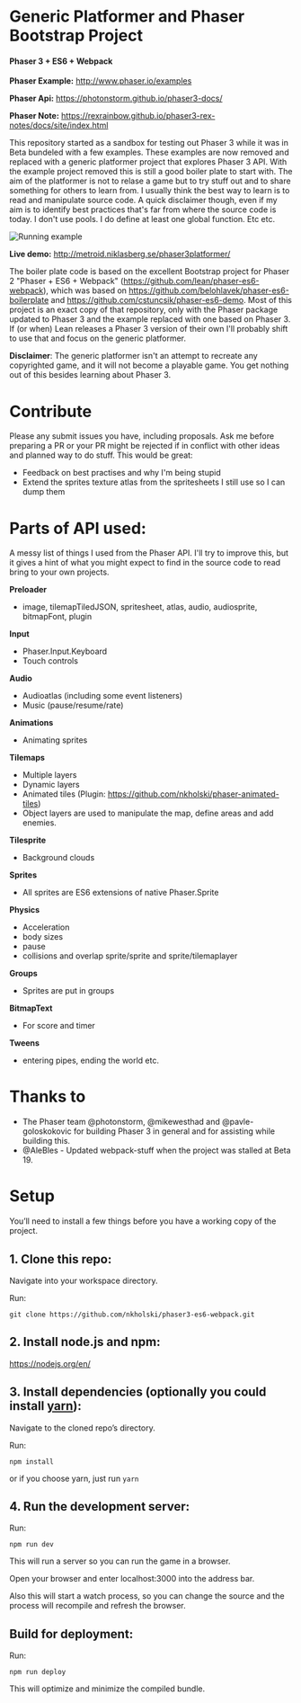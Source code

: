 # Generic Platformer and Phaser Bootstrap Project
#### Phaser 3 + ES6 + Webpack

**Phaser Example:** http://www.phaser.io/examples

**Phaser Api:** https://photonstorm.github.io/phaser3-docs/

**Phaser Note:** https://rexrainbow.github.io/phaser3-rex-notes/docs/site/index.html

This repository started as a sandbox for testing out Phaser 3 while it was in Beta bundeled with a few examples. These examples are now removed and replaced with a generic platformer project that explores Phaser 3 API. With the example project removed this is still a good boiler plate to start with. The aim of the platformer is not to relase a game but to try stuff out and to share something for others to learn from. I usually think the best way to learn is to read and manipulate source code. A quick disclaimer though, even if my aim is to identify best practices that's far from where the source code is today. I don't use pools. I do define at least one global function. Etc etc.

![Running example](https://github.com/nkholski/phaser3-es6-webpack/raw/master/rawAssets/smb-phaser3.gif)

**Live demo:** http://metroid.niklasberg.se/phaser3platformer/

The boiler plate code is based on the excellent Bootstrap project for Phaser 2 "Phaser + ES6 + Webpack" (https://github.com/lean/phaser-es6-webpack), which was based on https://github.com/belohlavek/phaser-es6-boilerplate and https://github.com/cstuncsik/phaser-es6-demo. Most of this project is an exact copy of that repository, only with the Phaser package updated to Phaser 3 and the example replaced with one based on Phaser 3. If (or when) Lean releases a Phaser 3 version of their own I'll probably shift to use that and focus on the generic platformer.

**Disclaimer**: The generic platformer isn't an attempt to recreate any copyrighted game, and it will not become a playable game. You get nothing out of this besides learning about Phaser 3.

# Contribute
Please any submit issues you have, including proposals. Ask me before preparing a PR or your PR might be rejected if in conflict with other ideas and planned way to do stuff. This would be great:
- Feedback on best practises and why I'm being stupid
- Extend the sprites texture atlas from the spritesheets I still use so I can dump them

# Parts of API used:
A messy list of things I used from the Phaser API. I'll try to improve this, but it gives a hint of what you might expect to find in the source code to read bring to your own projects.

**Preloader**
- image, tilemapTiledJSON, spritesheet, atlas, audio, audiosprite, bitmapFont, plugin

**Input**
- Phaser.Input.Keyboard
- Touch controls

**Audio**
- Audioatlas (including some event listeners)
- Music (pause/resume/rate)

**Animations**
- Animating sprites

**Tilemaps**
- Multiple layers
- Dynamic layers
- Animated tiles (Plugin: https://github.com/nkholski/phaser-animated-tiles)
- Object layers are used to manipulate the map, define areas and add enemies. 

**Tilesprite**
- Background clouds

**Sprites**
- All sprites are ES6 extensions of native Phaser.Sprite

**Physics**
- Acceleration
- body sizes
- pause
- collisions and overlap sprite/sprite and sprite/tilemaplayer

**Groups**
- Sprites are put in groups

**BitmapText**
- For score and timer

**Tweens**
- entering pipes, ending the world etc.

# Thanks to
- The Phaser team @photonstorm, @mikewesthad and @pavle-goloskokovic for building Phaser 3 in general and for assisting while building this.
- @AleBles - Updated webpack-stuff when the project was stalled at Beta 19.

# Setup
You’ll need to install a few things before you have a working copy of the project.

## 1. Clone this repo:

Navigate into your workspace directory.

Run:

```git clone https://github.com/nkholski/phaser3-es6-webpack.git```

## 2. Install node.js and npm:

https://nodejs.org/en/


## 3. Install dependencies (optionally you could install [yarn](https://yarnpkg.com/)):

Navigate to the cloned repo’s directory.

Run:

```npm install```

or if you choose yarn, just run ```yarn```

## 4. Run the development server:

Run:

```npm run dev```

This will run a server so you can run the game in a browser.

Open your browser and enter localhost:3000 into the address bar.

Also this will start a watch process, so you can change the source and the process will recompile and refresh the browser.


## Build for deployment:

Run:

```npm run deploy```

This will optimize and minimize the compiled bundle.
